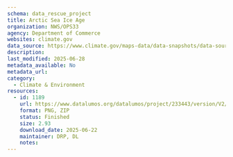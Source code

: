 ```yaml
---
schema: data_rescue_project 
title: Arctic Sea Ice Age
organization: NWS/OPS33
agency: Department of Commerce
websites: climate.gov
data_source: https://www.climate.gov/maps-data/data-snapshots/data-source/arctic-sea-ice-age
description: 
last_modified: 2025-06-28
metadata_available: No
metadata_url: 
category:
  - Climate & Environment 
resources:
  - id: 1189
    url: https://www.datalumos.org/datalumos/project/233443/version/V2/view
    format: PNG, ZIP
    status: Finished
    size: 2.93
    download_date: 2025-06-22
    maintainer: DRP, DL
    notes: 
---
```

